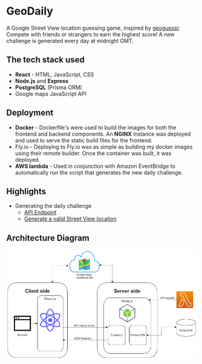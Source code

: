 # GeoDaily
A Google Street View location guessing game, inspired by [geoguessr](https://www.geoguessr.com/). Compete with friends or strangers to earn the highest score! A new challenge is generated every day at midnight GMT.

## The tech stack used
- **React** - HTML, JavaScript, CSS
- **Node.js** and **Express**
- **PostgreSQL** (Prisma ORM)
- Google maps JavaScript API
## Deployment
- **Docker** - Dockerfile's were used to build the images for both the frontend and backend components. An **NGINX** instance was deployed and used to serve the static build files for the frontend.
- Fly.io - Deploying to Fly.io was as simple as building my docker images using their remote builder. Once the container was built, it was deployed.
- **AWS lambda** - Used in conjunction with Amazon EventBridge to automatically run the script that generates the new daily challenge.
## Highlights
- Generating the daily challenge
	- [API Endpoint](https://github.com/ehartley38/dailyGeoProject/blob/89d3f7a85fb0cc0ff80d1225f95a1244496e2f28/server/src/controllers/challenges.ts#L157-L238)
	- [Generate a valid Street View location](https://github.com/ehartley38/dailyGeoProject/blob/89d3f7a85fb0cc0ff80d1225f95a1244496e2f28/server/src/utils/getValidStreetView.ts#L44-L68)
## Architecture Diagram
![Architecture Diagram](GeoDaily-arch-diagram.png)
